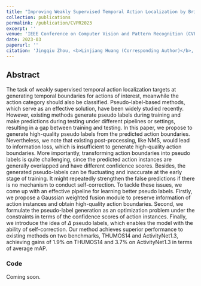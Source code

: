 ```yaml
---
title: "Improving Weakly Supervised Temporal Action Localization by Bridging Train-Test Gap in Pseudo Labels"
collection: publications
permalink: /publication/CVPR2023
excerpt: ''
venue: 'IEEE Conference on Computer Vision and Pattern Recognition (CVPR)'
date: 2023-03
paperurl: ''
citation: 'Jingqiu Zhou, <b>Linjiang Huang (Corresponding Author)</b>, Liang Wang, Si Liu, Hongsheng Li. &quot;Improving Weakly Supervised Temporal Action Localization by Bridging Train-Test Gap in Pseudo Labels&quot;.<i>IEEE Conference on Computer Vision and Pattern Recognition</i> <b>CVPR 2023</b>.'
---
```



## Abstract
The task of weakly supervised temporal action localization targets at generating temporal boundaries for actions of interest, meanwhile the action category should also be classified. Pseudo-label-based methods, which serve as an effective solution, have been widely studied recently. However, existing methods generate pseudo labels during training and make predictions during testing under different pipelines or settings, resulting in a gap between training and testing. 
In this paper, we propose to generate high-quality pseudo labels from the predicted action boundaries. Nevertheless, we note that existing post-processing, like NMS, would lead to information loss, which is insufficient to generate high-quality action boundaries.
More importantly, transforming action boundaries into pseudo labels is quite challenging, since the predicted action instances are generally overlapped and have different confidence scores.
Besides, the generated pseudo-labels can be fluctuating and inaccurate at the early stage of training. It might repeatedly strengthen the false predictions if there is no mechanism to conduct self-correction. To tackle these issues, we come up with an effective pipeline for learning better pseudo labels. Firstly, we propose a Gaussian weighted fusion module to preserve information of action instances and obtain high-quality action boundaries. Second, we formulate the pseudo-label generation as an optimization problem under the constraints in terms of the confidence scores of action instances. Finally, we introduce the idea of $\Delta$ pseudo labels, which enables the model with the ability of self-correction. Our method achieves superior performance to existing methods on two benchmarks, THUMOS14 and ActivityNet1.3, achieving gains of 1.9% on THUMOS14 and 3.7% on ActivityNet1.3 in terms of average mAP.

### Code

Coming soon.

